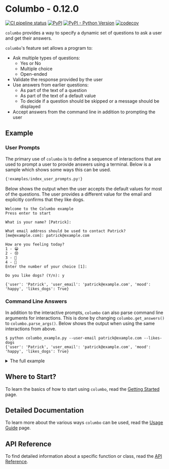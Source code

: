 # Columbo - 0.12.0

[![CI pipeline status](https://github.com/wayfair-incubator/columbo/workflows/CI/badge.svg?branch=main)][ci]
[![PyPI](https://img.shields.io/pypi/v/columbo)][pypi]
[![PyPI - Python Version](https://img.shields.io/pypi/pyversions/columbo)][pypi]
[![codecov](https://codecov.io/gh/wayfair-incubator/columbo/branch/main/graph/badge.svg)][codecov]

`columbo` provides a way to specify a dynamic set of questions to ask a user and get their answers.

`columbo`'s feature set allows a program to:

* Ask multiple types of questions:
    * Yes or No
    * Multiple choice
    * Open-ended
* Validate the response provided by the user
* Use answers from earlier questions:
    * As part of the text of a question
    * As part of the text of a default value
    * To decide if a question should be skipped or a message should be displayed
* Accept answers from the command line in addition to prompting the user

## Example

### User Prompts

The primary use of `columbo` is to define a sequence of interactions that are used to prompt a user to provide answers
using a terminal. Below is a sample which shows some ways this can be used.

```python
{!examples/index_user_prompts.py!}
```

Below shows the output when the user accepts the default values for most of the questions. The user provides a different
value for the email and explicitly confirms that they like dogs.

```text
Welcome to the Columbo example
Press enter to start
 
What is your name? [Patrick]:

What email address should be used to contact Patrick? [me@example.com]: patrick@example.com

How are you feeling today?
1 - 😀
2 - 😢
3 - 🥱
4 - 🤔
Enter the number of your choice [1]:

Do you like dogs? (Y/n): y

{'user': 'Patrick', 'user_email': 'patrick@example.com', 'mood': 'happy', 'likes_dogs': True}
```

### Command Line Answers

In addition to the interactive prompts, `columbo` can also parse command line arguments for interactions. This is done by
changing `columbo.get_answers()` to `columbo.parse_args()`. Below shows the output when using the same interactions from above.

```shell
$ python columbo_example.py --user-email patrick@example.com --likes-dogs
{'user': 'Patrick', 'user_email': 'patrick@example.com', 'mood': 'happy', 'likes_dogs': True}
```

<details>
    <summary>The full example</summary>

```python
{!examples/index_command_line_answers.py!}
```
</details>

## Where to Start?

To learn the basics of how to start using `columbo`, read the [Getting Started][getting-started] page.

## Detailed Documentation

To learn more about the various ways `columbo` can be used, read the [Usage Guide][usage-guide] page.

## API Reference

To find detailed information about a specific function or class, read the [API Reference][api-reference].

[ci]: https://github.com/wayfair-incubator/columbo/actions
[pypi]: https://pypi.org/project/columbo/
[codecov]: https://codecov.io/gh/wayfair-incubator/columbo
[getting-started]: getting-started.md
[usage-guide]: usage-guide/fundamentals.md
[api-reference]: api.md
